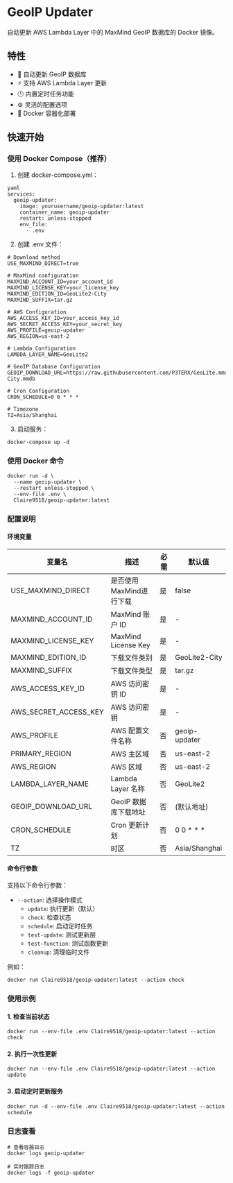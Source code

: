 # GeoIP Updater

自动更新 AWS Lambda Layer 中的 MaxMind GeoIP 数据库的 Docker 镜像。

## 特性

- 🔄 自动更新 GeoIP 数据库
- ⚡ 支持 AWS Lambda Layer 更新
- 🕒 内置定时任务功能
- ⚙️ 灵活的配置选项
- 🐳 Docker 容器化部署

## 快速开始

### 使用 Docker Compose（推荐）

1. 创建 docker-compose.yml：

```
yaml
services:
  geoip-updater:
    image: yourusername/geoip-updater:latest
    container_name: geoip-updater
    restart: unless-stopped
    env_file:
      - .env
```

2. 创建 .env 文件：

```
# Download method
USE_MAXMIND_DIRECT=true

# MaxMind configuration
MAXMIND_ACCOUNT_ID=your_account_id
MAXMIND_LICENSE_KEY=your_license_key
MAXMIND_EDITION_ID=GeoLite2-City
MAXMIND_SUFFIX=tar.gz

# AWS Configuration
AWS_ACCESS_KEY_ID=your_access_key_id
AWS_SECRET_ACCESS_KEY=your_secret_key
AWS_PROFILE=geoip-updater
AWS_REGION=us-east-2

# Lambda Configuration
LAMBDA_LAYER_NAME=GeoLite2

# GeoIP Database Configuration
GEOIP_DOWNLOAD_URL=https://raw.githubusercontent.com/P3TERX/GeoLite.mmdb/download/GeoLite2-City.mmdb

# Cron Configuration
CRON_SCHEDULE=0 0 * * *

# Timezone
TZ=Asia/Shanghai
```

3. 启动服务：

```
docker-compose up -d
```

### 使用 Docker 命令

```
docker run -d \
  --name geoip-updater \
  --restart unless-stopped \
  --env-file .env \
  Claire9518/geoip-updater:latest
```

### 配置说明

#### 环境变量

| 变量名                | 描述                    | 必需 | 默认值        |
| --------------------- | ----------------------- | ---- | ------------- |
| USE_MAXMIND_DIRECT    | 是否使用MaxMind进行下载 | 是   | false         |
| MAXMIND_ACCOUNT_ID    | MaxMind 账户 ID         | 是   | -             |
| MAXMIND_LICENSE_KEY   | MaxMind License Key     | 是   | -             |
| MAXMIND_EDITION_ID    | 下载文件类别            | 是   | GeoLite2-City |
| MAXMIND_SUFFIX        | 下载文件类型            | 是   | tar.gz        |
| AWS_ACCESS_KEY_ID     | AWS 访问密钥 ID         | 是   | -             |
| AWS_SECRET_ACCESS_KEY | AWS 访问密钥            | 是   | -             |
| AWS_PROFILE           | AWS 配置文件名称        | 否   | geoip-updater |
| PRIMARY_REGION        | AWS 主区域              | 否   | us-east-2     |
| AWS_REGION            | AWS 区域                | 否   | us-east-2     |
| LAMBDA_LAYER_NAME     | Lambda Layer 名称       | 否   | GeoLite2      |
| GEOIP_DOWNLOAD_URL    | GeoIP 数据库下载地址    | 否   | (默认地址)    |
| CRON_SCHEDULE         | Cron 更新计划           | 否   | 0 0 * * *     |
| TZ                    | 时区                    | 否   | Asia/Shanghai |

#### 命令行参数

支持以下命令行参数：

* `--action`: 选择操作模式
  * `update`: 执行更新（默认）
  * `check`: 检查状态
  * `schedule`: 启动定时任务
  * `test-update`: 测试更新层
  * `test-function`: 测试函数更新
  * `cleanup`: 清理临时文件

例如：

```
docker run Claire9518/geoip-updater:latest --action check
```

### 使用示例

#### 1. 检查当前状态

``docker run --env-file .env Claire9518/geoip-updater:latest --action check``

#### 2. 执行一次性更新

``docker run --env-file .env Claire9518/geoip-updater:latest --action update``

#### 3. 启动定时更新服务

``docker run -d --env-file .env Claire9518/geoip-updater:latest --action schedule``

### 日志查看

```
# 查看容器日志
docker logs geoip-updater

# 实时跟踪日志
docker logs -f geoip-updater
```
